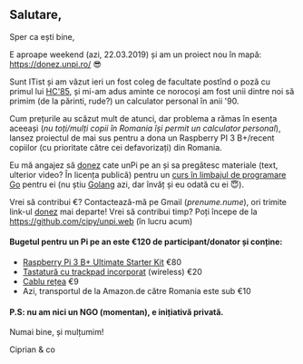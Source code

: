 ## Salutare,

Sper ca ești bine,

E aproape weekend (azi, 22.03.2019) și am un proiect nou în mapă: https://donez.unpi.ro/ 😎

Sunt ITist și am văzut ieri un fost coleg de facultate postînd o poză cu primul lui [HC'85](https://duckduckgo.com/?q=hc+85+calculator+romanesc&iax=images&ia=images&iaf=type%3Aphoto-photo), și mi-am adus aminte ce norocoși am fost unii dintre noi să primim (de la părinti, rude?) un calculator personal în anii '90.

Cum prețurile au scăzut mult de atunci, dar problema a rămas în esența aceeași (_nu toți/mulți copii în Romania își permit un calculator personal_), lansez proiectul de mai sus pentru a dona un Raspberry PI 3 B+/recent copiilor (cu prioritate către cei defavorizați) din Romania.

Eu mă angajez să [donez](https://donez.unpi.ro/) cate unPi pe an și sa pregătesc materiale (text, ulterior video? În licența publică) pentru un [curs în limbajul de programare Go](https://go.unpi.ro/) pentru ei (nu știu [Golang](https://go-tour-ro.appspot.com/) azi, dar învăț și eu odată cu ei 😇).

Vrei să contribui €? Contactează-mă pe Gmail (_prenume.nume_), ori trimite link-ul [donez](https://donez.unpi.ro/) mai departe!
Vrei să contribui timp? Poți începe de la https://github.com/cipy/unpi.web (în lucru acum)

#### Bugetul pentru un Pi pe an este €120 de participant/donator și conține:

- [Raspberry Pi 3 B+ Ultimate Starter Kit](https://www.amazon.de/gp/product/B07DDCRFP6/) €80 
- [Tastatură cu trackpad incorporat](https://www.amazon.de/gp/product/B07HG5Q851/) (wireless) €20 
- [Cablu rețea](https://www.amazon.de/gp/product/B00QV1F160/) €9 
- Azi, transportul de la Amazon.de către Romania este sub €10


#### P.S: nu am nici un NGO (momentan), e inițiativă privată.


Numai bine, și mulțumim!

Ciprian & co
